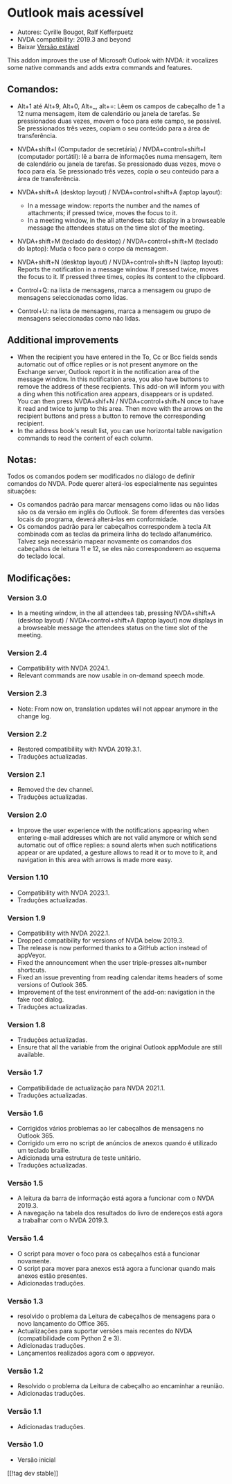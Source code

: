 # Outlook mais acessível #

* Autores: Cyrille Bougot, Ralf Kefferpuetz
* NVDA compatibility: 2019.3 and beyond
* Baixar [Versão estável][1]

This addon improves the use of Microsoft Outlook with NVDA: it vocalizes
some native commands and adds extra commands and features.

## Comandos:

* Alt+1 até Alt+9, Alt+0, Alt+_, alt+=: Lêem os campos de cabeçalho de 1 a
  12 numa mensagem, item de calendário ou janela de tarefas. Se pressionados
  duas vezes, movem o foco para este campo, se possível. Se pressionados
  três vezes, copiam o seu conteúdo para a área de transferência.
* NVDA+shift+I (Computador de secretária) / NVDA+control+shift+I (computador
  portátil): lê a barra de informações numa mensagem, item de calendário ou
  janela de tarefas. Se pressionado duas vezes, move o foco para ela. Se
  pressionado três vezes, copia o seu conteúdo para a área de transferência.
* NVDA+shift+A (desktop layout) / NVDA+control+shift+A (laptop layout):
  
    * In a message window: reports the number and the names of attachments;
      if pressed twice, moves the focus to it.
    * In a meeting window, in the all attendees tab: display in a browseable
      message the attendees status on the time slot of the meeting.

* NVDA+shift+M (teclado do desktop) / NVDA+control+shift+M (teclado do
  laptop): Muda o foco para o corpo da mensagem.
* NVDA+shift+N (desktop layout) / NVDA+control+shift+N (laptop layout):
  Reports the notification in a message window. If pressed twice, moves the
  focus to it. If pressed three times, copies its content to the clipboard.
* Control+Q: na lista de mensagens, marca a mensagem ou grupo de mensagens
  seleccionadas como lidas.
* Control+U: na lista de mensagens, marca a mensagem ou grupo de mensagens
  seleccionadas como não lidas.

## Additional improvements

* When the recipient you have entered in the To, Cc or Bcc fields sends
  automatic out of office replies or is not present anymore on the Exchange
  server, Outlook report it in the notification area of the message
  window. In this notification area, you also have buttons to remove the
  address of these recipients.  This add-on will inform you with a ding when
  this notification area appears, disappears or is updated. You can then
  press NVDA+shif+N / NVDA+control+shift+N once to have it read and twice to
  jump to this area. Then move with the arrows on the recipient buttons and
  press a button to remove the corresponding recipient.
* In the address book's result list, you can use horizontal table navigation
  commands to read the content of each column.
  
## Notas:

Todos os comandos podem ser modificados no diálogo de definir comandos do
NVDA. Pode querer alterá-los especialmente nas seguintes situações:

* Os comandos padrão para marcar mensagens como lidas ou não lidas são os da
  versão em inglês do Outlook. Se forem diferentes das versões locais do
  programa, deverá alterá-las em conformidade.
* Os comandos padrão para ler cabeçalhos correspondem à tecla Alt combinada
  com as teclas da primeira linha do teclado alfanumérico. Talvez seja
  necessário mapear novamente os comandos dos cabeçalhos de leitura 11 e 12,
  se eles não corresponderem ao esquema do teclado local.

## Modificações:

### Version 3.0

* In a meeting window, in the all attendees tab, pressing NVDA+shift+A
  (desktop layout) / NVDA+control+shift+A (laptop layout) now displays in a
  browseable message the attendees status on the time slot of the meeting.

### Version 2.4

* Compatibility with NVDA 2024.1.
* Relevant commands are now usable in on-demand speech mode.

### Version 2.3

* Note: From now on, translation updates will not appear anymore in the
  change log.

### Version 2.2

* Restored compatibiliity with NVDA 2019.3.1.
* Traduções actualizadas.

### Version 2.1

* Removed the dev channel.
* Traduções actualizadas.

### Version 2.0

* Improve the user experience with the notifications appearing when entering
  e-mail addresses which are not valid anymore or which send automatic out
  of office replies: a sound alerts when such notifications appear or are
  updated, a gesture allows to read it or to move to it, and navigation in
  this area with arrows is made more easy.

### Version 1.10

* Compatibility with NVDA 2023.1.
* Traduções actualizadas.

### Version 1.9

* Compatibility with NVDA 2022.1.
* Dropped compatibility for versions of NVDA below 2019.3.
* The release is now performed thanks to a GitHub action instead of
  appVeyor.
* Fixed the announcement when the user triple-presses alt+number shortcuts.
* Fixed an issue preventing from reading calendar items headers of some
  versions of Outlook 365.
* Improvement of the test environment of the add-on: navigation in the fake
  root dialog.
* Traduções actualizadas.

### Version 1.8

* Traduções actualizadas.
* Ensure that all the variable from the original Outlook appModule are still
  available.

### Versão 1.7

* Compatibilidade de actualização para NVDA 2021.1.
* Traduções actualizadas.

### Versão 1.6

* Corrigidos vários problemas ao ler cabeçalhos de mensagens no Outlook 365.
* Corrigido um erro no script de anúncios de anexos quando é utilizado um
  teclado braille.
* Adicionada uma estrutura de teste unitário.
* Traduções actualizadas.

### Versão 1.5

* A leitura da barra de informação está agora a funcionar com o NVDA 2019.3.
* A navegação na tabela dos resultados do livro de endereços está agora a
  trabalhar com o NVDA 2019.3.

### Versão 1.4

* O script para mover o foco para os cabeçalhos está a funcionar novamente.
* O script para mover para anexos está agora a funcionar quando mais anexos
  estão presentes.
* Adicionadas traduções.

### Versão 1.3

* resolvido o problema da Leitura de cabeçalhos de mensagens para o novo
  lançamento do Office 365.
* Actualizações para suportar versões mais recentes do NVDA (compatibilidade
  com Python 2 e 3).
* Adicionadas traduções.
* Lançamentos realizados agora com o appveyor.

### Versão 1.2

* Resolvido o problema da Leitura de cabeçalho ao encaminhar a reunião.
* Adicionadas traduções.

### Versão 1.1

* Adicionadas traduções.

### Versão 1.0

* Versão inicial

[[!tag dev stable]]

[1]: https://www.nvaccess.org/addonStore/legacy?file=outlookextended
